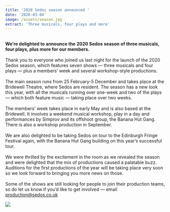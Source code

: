 ```yaml
---
title: '2020 Sedos season announced '
date: '2020-03-04'
image: /assets/season.jpg
extract: 'Three musicals, four plays and more'
---
```

\
**We’re delighted to announce the 2020 Sedos season of three musicals, four plays, plus more for our members.**\
\
Thank you to everyone who joined us last night for the launch of the 2020 Sedos season, which features seven shows — three musicals and four plays — plus a members’ week and several workshop-style productions.\
\
The main season runs from 25 February-5 December and takes place at the Bridewell Theatre, where Sedos are resident. The season has a new look this year, with all the musicals running over one-week and two of the plays — which both feature music — taking place over two weeks.\
\
The members’ week takes place in early May and is also based at the Bridewell. It involves a weekend musical workshop, play in a day and performances by Simprov and its offshoot group, the Banana Hut Gang. There is also a workshop production in September.\
\
We are also delighted to be taking Sedos on tour to the Edinburgh Fringe Festival again, with the Banana Hut Gang building on this year’s successful tour.\
\
We were thrilled by the excitement in the room as we revealed the season and were delighted that the mix of productions caused a palatable buzz. Auditions for the first productions of the year will be taking place very soon so we look forward to bringing you more news on those.\
\
Some of the shows are still looking for people to join their production teams, so do let us know if you’d like to get involved — email production@sedos.co.uk

![](/assets/sedos2020season.jpg)
